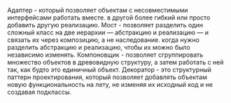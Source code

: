 Адаптер - который позволяет объектам с несовместимыми интерфейсами работать вместе. в другой более гибкий или просто добавить другую реализацию.
Мост - позволяет разделить один сложный класс на две иерархии — абстракцию и реализацию — и связать их через композицию, а не наследование. когда нужно разделить абстракцию и реализацию, чтобы их можно было независимо изменять.
Компоновщик - позволяет сгруппировать множество объектов в древовидную структуру, а затем работать с ней так, как будто это единичный объект.
Декоратор - это структурный паттерн проектирования, который позволяет добавлять объектам новую функциональность на лету, не изменяя их исходный код и не создавая подклассы.